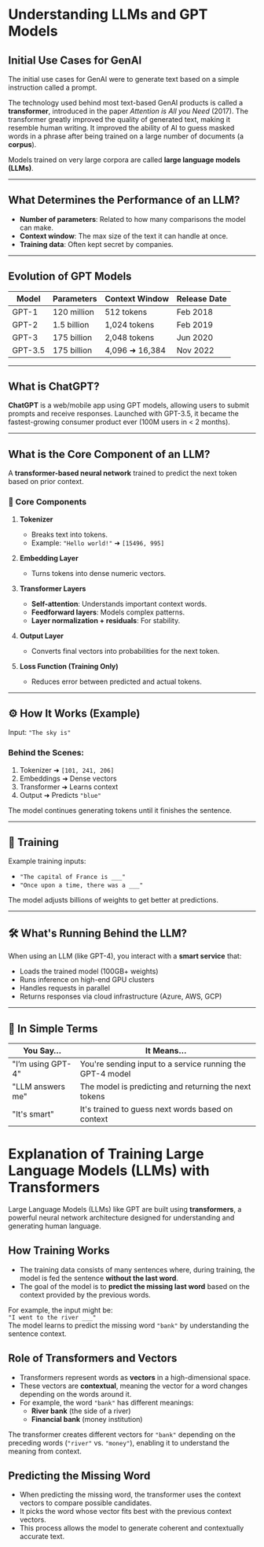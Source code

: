 
# Understanding LLMs and GPT Models

## Initial Use Cases for GenAI

The initial use cases for GenAI were to generate text based on a simple instruction called a prompt.

The technology used behind most text-based GenAI products is called a **transformer**, introduced in the paper _Attention is All you Need_ (2017). The transformer greatly improved the quality of generated text, making it resemble human writing. It improved the ability of AI to guess masked words in a phrase after being trained on a large number of documents (a **corpus**).

Models trained on very large corpora are called **large language models (LLMs)**.

---

## What Determines the Performance of an LLM?

- **Number of parameters**: Related to how many comparisons the model can make.
- **Context window**: The max size of the text it can handle at once.
- **Training data**: Often kept secret by companies.

---

## Evolution of GPT Models

| Model     | Parameters         | Context Window | Release Date   |
|-----------|--------------------|----------------|----------------|
| GPT-1     | 120 million        | 512 tokens     | Feb 2018       |
| GPT-2     | 1.5 billion        | 1,024 tokens   | Feb 2019       |
| GPT-3     | 175 billion        | 2,048 tokens   | Jun 2020       |
| GPT-3.5   | 175 billion        | 4,096 ➜ 16,384 | Nov 2022       |

---

## What is ChatGPT?

**ChatGPT** is a web/mobile app using GPT models, allowing users to submit prompts and receive responses. Launched with GPT-3.5, it became the fastest-growing consumer product ever (100M users in < 2 months).

---

## What is the Core Component of an LLM?

A **transformer-based neural network** trained to predict the next token based on prior context.

### 🔧 Core Components

1. **Tokenizer**
   - Breaks text into tokens.
   - Example: `"Hello world!"` ➜ `[15496, 995]`

2. **Embedding Layer**
   - Turns tokens into dense numeric vectors.

3. **Transformer Layers**
   - **Self-attention**: Understands important context words.
   - **Feedforward layers**: Models complex patterns.
   - **Layer normalization + residuals**: For stability.

4. **Output Layer**
   - Converts final vectors into probabilities for the next token.

5. **Loss Function (Training Only)**
   - Reduces error between predicted and actual tokens.

---

## ⚙️ How It Works (Example)

Input: `"The sky is"`

### Behind the Scenes:
1. Tokenizer ➜ `[101, 241, 206]`
2. Embeddings ➜ Dense vectors
3. Transformer ➜ Learns context
4. Output ➜ Predicts `"blue"`

The model continues generating tokens until it finishes the sentence.

---

## 🔁 Training

Example training inputs:
- `"The capital of France is ___"`
- `"Once upon a time, there was a ___"`

The model adjusts billions of weights to get better at predictions.

---

## 🛠️ What's Running Behind the LLM?

When using an LLM (like GPT-4), you interact with a **smart service** that:

- Loads the trained model (100GB+ weights)
- Runs inference on high-end GPU clusters
- Handles requests in parallel
- Returns responses via cloud infrastructure (Azure, AWS, GCP)

---

## 🔄 In Simple Terms

| You Say…           | It Means…                                                |
|--------------------|----------------------------------------------------------|
| "I’m using GPT-4"  | You're sending input to a service running the GPT-4 model |
| "LLM answers me"   | The model is predicting and returning the next tokens     |
| "It's smart"       | It's trained to guess next words based on context         |

# Explanation of Training Large Language Models (LLMs) with Transformers

Large Language Models (LLMs) like GPT are built using **transformers**, a powerful neural network architecture designed for understanding and generating human language.

## How Training Works

- The training data consists of many sentences where, during training, the model is fed the sentence **without the last word**.  
- The goal of the model is to **predict the missing last word** based on the context provided by the previous words.

For example, the input might be:  
`"I went to the river ___"`  
The model learns to predict the missing word `"bank"` by understanding the sentence context.

## Role of Transformers and Vectors

- Transformers represent words as **vectors** in a high-dimensional space.
- These vectors are **contextual**, meaning the vector for a word changes depending on the words around it.  
- For example, the word `"bank"` has different meanings:  
  - **River bank** (the side of a river)  
  - **Financial bank** (money institution)  

The transformer creates different vectors for `"bank"` depending on the preceding words (`"river"` vs. `"money"`), enabling it to understand the meaning from context.

## Predicting the Missing Word

- When predicting the missing word, the transformer uses the context vectors to compare possible candidates.  
- It picks the word whose vector fits best with the previous context vectors.  
- This process allows the model to generate coherent and contextually accurate text.
